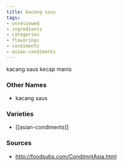 ```yaml
---
title: kacang saus
tags:
- unreviewed
- ingredients
- categories
- flavorings
- condiments
- asian-condiments
---
```

kacang saus kecap manis

### Other Names

* kacang saus

### Varieties

* [[asian-condiments]]

### Sources
* http://foodsubs.com/CondimntAsia.html
